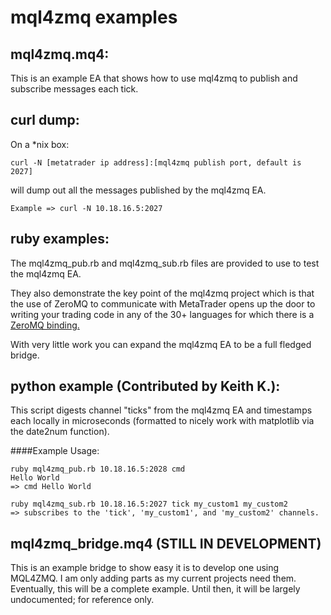 # mql4zmq examples	
## mql4zmq.mq4:

This is an example EA that shows how to use mql4zmq to publish and subscribe messages each tick.

## curl dump:
On a *nix box:

	curl -N [metatrader ip address]:[mql4zmq publish port, default is 2027]

will dump out all the messages published by the mql4zmq EA. 

	Example => curl -N 10.18.16.5:2027

## ruby examples:
The mql4zmq_pub.rb and mql4zmq_sub.rb files are provided to use to test the mql4zmq EA. 

They also demonstrate the key point of the mql4zmq project which is that the use of ZeroMQ to communicate with
MetaTrader opens up the door to writing your trading code in any of the 30+ languages for which there is a [ZeroMQ binding.](http://www.zeromq.org/bindings:_start "ZeroMQ language bindings.")

With very little work you can expand the mql4zmq EA to be a full fledged bridge.

## python example (Contributed by Keith K.):
This script digests channel "ticks" from the mql4zmq EA and timestamps each locally 
in microseconds (formatted to nicely work with matplotlib via the date2num function). 

####Example Usage:

	ruby mql4zmq_pub.rb 10.18.16.5:2028 cmd
	Hello World
	=> cmd Hello World

	ruby mql4zmq_sub.rb 10.18.16.5:2027 tick my_custom1 my_custom2
	=> subscribes to the 'tick', 'my_custom1', and 'my_custom2' channels.

## mql4zmq_bridge.mq4 (STILL IN DEVELOPMENT)
This is an example bridge to show easy it is to develop one using MQL4ZMQ. I am only adding parts
as my current projects need them. Eventually, this will be a complete example. Until then, it will
be largely undocumented; for reference only.